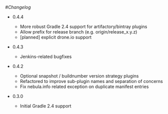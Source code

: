#*Changelog*

  * 0.4.4
    - More robust Gradle 2.4 support for artifactory/bintray plugins
    - Allow prefix for release branch (e.g. origin/release_x.y.z)
    - [planned] explicit drone.io support

  * 0.4.3
    - Jenkins-related bugfixes

  * 0.4.2
    - Optional snapshot / buildnumber version strategy plugins
    - Refactored to improve sub-plugin names and separation of concerns
    - Fix nebula.info related exception on duplicate manifest entries

  * 0.3.0
    - Initial Gradle 2.4 support
